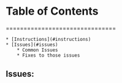 # Table of Contents
===============================
<!--ts-->
	* [Instructions](#instructions)
	* [Issues](#issues)
		* Common Issues
		* Fixes to those issues
<!--te-->
## Issues:

